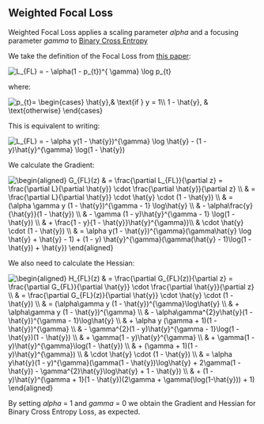 ## Weighted Focal Loss

Weighted Focal Loss applies a scaling parameter *alpha* and a focusing parameter *gamma* to [Binary Cross Entropy](https://en.wikipedia.org/wiki/Cross_entropy#Cross-entropy_loss_function_and_logistic_regression)

We take the definition of the Focal Loss from [this paper](https://arxiv.org/pdf/1708.02002.pdf):

<img src="https://latex.codecogs.com/svg.latex?L_{FL}&space;=&space;-&space;\alpha(1&space;-&space;p_{t})^{&space;\gamma}&space;\log&space;p_{t}" title="L_{FL} = - \alpha(1 - p_{t})^{ \gamma} \log p_{t}" />

where:

<img src="https://latex.codecogs.com/svg.latex?p_{t}=&space;\begin{cases}&space;\hat{y},&&space;\text{if&space;}&space;y&space;=&space;1\\&space;1&space;-&space;\hat{y},&space;&&space;\text{otherwise}&space;\end{cases}" title="p_{t}= \begin{cases} \hat{y},& \text{if } y = 1\\ 1 - \hat{y}, & \text{otherwise} \end{cases}" />

This is equivalent to writing:

<img src="https://latex.codecogs.com/svg.latex?L_{FL}&space;=&space;-&space;\alpha&space;y(1&space;-&space;\hat{y})^{\gamma}&space;\log&space;\hat{y}&space;-&space;(1&space;-&space;y)\hat{y}^{\gamma}&space;\log(1&space;-&space;\hat{y})" title="L_{FL} = - \alpha y(1 - \hat{y})^{\gamma} \log \hat{y} - (1 - y)\hat{y}^{\gamma} \log(1 - \hat{y})" />


We calculate the Gradient:

<img src="https://latex.codecogs.com/svg.latex?\begin{aligned}&space;G_{FL}(z)&space;&&space;=&space;\frac{\partial&space;L_{FL}}{\partial&space;z}&space;=&space;\frac{\partial&space;L}{\partial&space;\hat{y}}&space;\cdot&space;\frac{\partial&space;\hat{y}}{\partial&space;z}&space;\\&space;&&space;=&space;\frac{\partial&space;L}{\partial&space;\hat{y}}&space;\cdot&space;\hat{y}&space;\cdot&space;(1&space;-&space;\hat{y})&space;\\&space;&&space;=&space;(\alpha&space;\gamma&space;y&space;(1&space;-&space;\hat{y})^{\gamma&space;-&space;1}&space;\log\hat{y}&space;\\&space;&&space;-&space;\alpha\frac{y}{\hat{y}}(1&space;-&space;\hat{y})&space;\\&space;&&space;-&space;\gamma&space;(1&space;-&space;y)\hat{y}^{\gamma&space;-&space;1}&space;\log(1&space;-&space;\hat{y})&space;\\&space;&&space;&plus;&space;\frac{1&space;-&space;y}{1&space;-&space;\hat{y}}\hat{y}^{\gamma})\\&space;&&space;\cdot&space;\hat{y}&space;\cdot&space;(1&space;-&space;\hat{y})&space;\\&space;&&space;=&space;\alpha&space;y(1&space;-&space;\hat{y})^{\gamma}(\gamma\hat{y}&space;\log&space;\hat{y}&space;&plus;&space;\hat{y}&space;-&space;1)&space;&plus;&space;(1&space;-&space;y)&space;\hat{y}^{\gamma}(\gamma(\hat{y}&space;-&space;1)\log(1&space;-&space;\hat{y})&space;&plus;&space;\hat{y})&space;\end{aligned}" title="\begin{aligned} G_{FL}(z) & = \frac{\partial L_{FL}}{\partial z} = \frac{\partial L}{\partial \hat{y}} \cdot \frac{\partial \hat{y}}{\partial z} \\ & = \frac{\partial L}{\partial \hat{y}} \cdot \hat{y} \cdot (1 - \hat{y}) \\ & = (\alpha \gamma y (1 - \hat{y})^{\gamma - 1} \log\hat{y} \\ & - \alpha\frac{y}{\hat{y}}(1 - \hat{y}) \\ & - \gamma (1 - y)\hat{y}^{\gamma - 1} \log(1 - \hat{y}) \\ & + \frac{1 - y}{1 - \hat{y}}\hat{y}^{\gamma})\\ & \cdot \hat{y} \cdot (1 - \hat{y}) \\ & = \alpha y(1 - \hat{y})^{\gamma}(\gamma\hat{y} \log \hat{y} + \hat{y} - 1) + (1 - y) \hat{y}^{\gamma}(\gamma(\hat{y} - 1)\log(1 - \hat{y}) + \hat{y}) \end{aligned}" />


We also need to calculate the Hessian:

<img src="https://latex.codecogs.com/svg.latex?\begin{aligned}&space;H_{FL}(z)&space;&&space;=&space;\frac{\partial&space;G_{FL}(z)}{\partial&space;z}&space;=&space;\frac{\partial&space;G_{FL}}{\partial&space;\hat{y}}&space;\cdot&space;\frac{\partial&space;\hat{y}}{\partial&space;z}&space;\\&space;&&space;=&space;\frac{\partial&space;G_{FL}(z)}{\partial&space;\hat{y}}&space;\cdot&space;\hat{y}&space;\cdot&space;(1&space;-&space;\hat{y})&space;\\&space;&&space;=&space;(\alpha\gamma&space;y&space;(1&space;-&space;\hat{y})^{\gamma}\log\hat{y}&space;\\&space;&&space;&plus;&space;\alpha\gamma&space;y&space;(1&space;-&space;\hat{y})^{\gamma}&space;\\&space;&&space;-&space;\alpha\gamma^{2}y\hat{y}(1&space;-&space;\hat{y})^{\gamma&space;-&space;1}\log\hat{y}&space;\\&space;&&space;&plus;&space;\alpha&space;y&space;(\gamma&space;&plus;&space;1)(1&space;-&space;\hat{y})^{\gamma}&space;\\&space;&&space;-&space;\gamma^{2}(1&space;-&space;y)\hat{y}^{\gamma&space;-&space;1}\log(1&space;-&space;\hat{y})(1&space;-&space;\hat{y})&space;\\&space;&&space;&plus;&space;\gamma(1&space;-&space;y)\hat{y}^{\gamma}&space;\\&space;&&space;&plus;&space;\gamma(1&space;-&space;y)\hat{y}^{\gamma}\log(1&space;-&space;\hat{y})&space;\\&space;&&space;&plus;&space;(\gamma&space;&plus;&space;1)(1&space;-&space;y)\hat{y}^{\gamma})&space;\\&space;&&space;\cdot&space;\hat{y}&space;\cdot&space;(1&space;-&space;\hat{y})&space;\\&space;&&space;=&space;\alpha&space;y\hat{y}(1&space;-&space;y)^{\gamma}(\gamma(1&space;-&space;\hat{y})\log\hat{y}&space;&plus;&space;2\gamma(1&space;-&space;\hat{y})&space;-&space;\gamma^{2}\hat{y}\log\hat{y}&space;&plus;&space;1&space;-&space;\hat{y})&space;\\&space;&&space;&plus;&space;(1&space;-&space;y)\hat{y}^{\gamma&space;&plus;&space;1}(1&space;-&space;\hat{y})(2\gamma&space;&plus;&space;\gamma(\log(1-\hat{y}))&space;&plus;&space;1)&space;\end{aligned}" title="\begin{aligned} H_{FL}(z) & = \frac{\partial G_{FL}(z)}{\partial z} = \frac{\partial G_{FL}}{\partial \hat{y}} \cdot \frac{\partial \hat{y}}{\partial z} \\ & = \frac{\partial G_{FL}(z)}{\partial \hat{y}} \cdot \hat{y} \cdot (1 - \hat{y}) \\ & = (\alpha\gamma y (1 - \hat{y})^{\gamma}\log\hat{y} \\ & + \alpha\gamma y (1 - \hat{y})^{\gamma} \\ & - \alpha\gamma^{2}y\hat{y}(1 - \hat{y})^{\gamma - 1}\log\hat{y} \\ & + \alpha y (\gamma + 1)(1 - \hat{y})^{\gamma} \\ & - \gamma^{2}(1 - y)\hat{y}^{\gamma - 1}\log(1 - \hat{y})(1 - \hat{y}) \\ & + \gamma(1 - y)\hat{y}^{\gamma} \\ & + \gamma(1 - y)\hat{y}^{\gamma}\log(1 - \hat{y}) \\ & + (\gamma + 1)(1 - y)\hat{y}^{\gamma}) \\ & \cdot \hat{y} \cdot (1 - \hat{y}) \\ & = \alpha y\hat{y}(1 - y)^{\gamma}(\gamma(1 - \hat{y})\log\hat{y} + 2\gamma(1 - \hat{y}) - \gamma^{2}\hat{y}\log\hat{y} + 1 - \hat{y}) \\ & + (1 - y)\hat{y}^{\gamma + 1}(1 - \hat{y})(2\gamma + \gamma(\log(1-\hat{y})) + 1) \end{aligned}" />

By setting *alpha* = 1 and *gamma* = 0 we obtain the Gradient and Hessian for Binary Cross Entropy Loss, as expected.